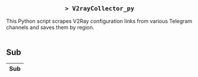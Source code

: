 <h3 align="center">
    <samp>&gt; V2rayCollector_py</samp>
</h3>

This Python script scrapes V2Ray configuration links from various Telegram channels and saves them by region.
<br>
<br>
## Sub
| Sub |
|-----|





















































































































































































































































































































































































































































































































































































































































































































































































































































































































































































































































































































































































































































































































































































































































































































































































































































































































































































































































































































































































































































































































































































































































































































































































































































































































































































































































































































































































































































































































































































































































































































































































































































































































































































































































































































































































































































































































































































































































































































































































































































































































































































































































































































































